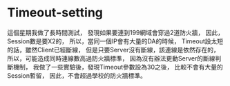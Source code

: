 # Timeout-setting
這個星期我做了長時間測試，
發現如果要連到199網域會穿過2道防火牆，
因此，Session數是要X2的，
所以，當同一個IP會有大量的DA的時候，
Timeout設太短的話，雖然Client已經斷線，
但是只要Server沒有斷線，該連線是依然存在的，
所以，可能造成同時連線數高過防火牆標準，
因為沒有辦法更動Server的斷線判斷機制，
我做了一些實驗後，發現Timeout參數設為30之後，
比較不會有大量的Session暫留，
因此，不會超過學校的防火牆標準。
